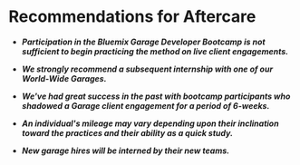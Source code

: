 # Recommendations for Aftercare

* _**Participation in the Bluemix Garage Developer Bootcamp is not sufficient to begin 
practicing the method on live client engagements.**_

* _**We strongly recommend a subsequent internship with one of our World-Wide Garages.**_

* _**We've had great success in the past with bootcamp participants who shadowed a Garage
client engagement for a period of 6-weeks.**_

* _**An individual's mileage may vary depending upon their inclination 
toward the practices and their ability as a quick study.**_

* _**New garage hires will be interned by their new teams.**_
